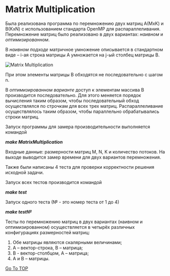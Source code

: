 # Matrix Multiplication
Была реализована программа по перемножению двух матриц А(MxK) и В(KxN) с использованием стандарта OpenMP для распараллеливания.
Перемножение матриц было реализовано в двух вариантах: _наивном_ и _оптимизированном_. 

В _наивном подходе_ матричное умножение описывается в стандартном виде – i-ая строка матрицы А умножается на j-ый столбец матрицы В. 

![Matrix Multiplication](https://upload.wikimedia.org/wikipedia/commons/thumb/e/eb/Matrix_multiplication_diagram_2.svg/313px-Matrix_multiplication_diagram_2.svg.png)

При этом элементы матрицы В обходятся не последовательно с шагом n. 

В _оптимизированном варианте_ доступ к элементам массива B производится последовательно. 
Для этого меняется порядок вычисления таким образом, чтобы последовательный обход осуществлялся по строчкам для всех трех матриц.
Распараллеливание осуществлялось таким образом, чтобы параллельно обрабатывались строки матриц. 

Запуск программы для замера производительности выполняется командой

___make MatrixMultiplication___

Входные данные: размерности матриц M, N, K и количество потоков. На выходе выводится замер времени для двух вариантов перемножения.



Также были написаны 4 теста для проверки корректности решения исходной задачи.

Запуск всех тестов производится командой

___make test___

Запуск одного теста (№ - это номер теста от 1 до 4)

___make test№___

Тесты по перемножению матриц в двух вариантах (наивном и оптимизированном) осуществляется в четырёх различных конфигурациях размерностей матриц:

1. Обе матрицы являются скалярными величинами;
2. А – вектор-строка, В – матрица;
3. В - вектор-столбцом, А – матрица;
4. А и В – матрицы.

[Go To TOP](#TOP)
